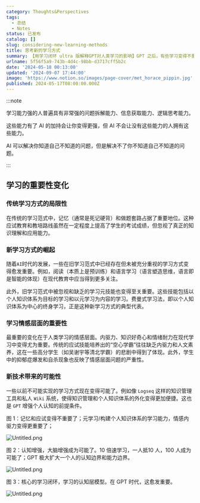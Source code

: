 ```yaml
---
category: Thoughts&Perspectives
tags:
  - 总结
  - Notes
status: 已发布
catalog: []
slug: considering-new-learning-methods
title: 思考新的学习方式
summary: 【用学习闭环 ultra 版解释GPT对人类学习的影响】GPT 之后，有些学习变得不重要了，有些学习变得更重要了，有些学习从不可能变成可能了。
urlname: 5f56f5a9-743b-4d4c-98bb-d3717cff5b2c
date: '2024-05-18 00:13:00'
updated: '2024-09-07 17:44:00'
image: 'https://www.notion.so/images/page-cover/met_horace_pippin.jpg'
published: 2024-05-17T08:00:00.000Z
---
```


:::note


学习能力强的人普遍具有非常强的问题拆解能力、信息获取能力、逻辑思考能力。


这些能力有了 AI 的加持会让你变得更强，但 AI 不会让没有这些能力的人拥有这些能力。


AI 可以解决你知道自己不知道的问题，但是解决不了你不知道自己不知道的问题。


:::


## 学习的重要性变化


### 传统学习方式的局限性


在传统的学习范式中，记忆（通常是死记硬背）和做题套路占据了重要地位。这种应试教育和教培路线虽然在一定程度上提高了学生的考试成绩，但忽视了真正的知识理解和应用能力。


### 新学习方式的崛起


随着`AI`时代的发展，一些在旧学习范式中已经存在但未被充分重视的学习方式变得愈发重要。例如，阅读（本质上是预训练）和语言学习（语言塑造思维，语言即是智能的体现）在现代教育中应当得到更多关注。


此外，旧学习范式中被忽视和缺乏的学习元技能也变得至关重要。这些技能包括以个人知识体系为目标的学习和以元学习为内容的学习。费曼式学习法，即以个人知识体系为中心的终身学习，正是这种新学习方式的典型代表。


### 学习情感层面的重要性


最重要的变化在于人类学习的情感层面。内驱力、知识好奇心和情绪耐力在现代学习中变得尤为重要。传统的应试技能培养出的“空心学霸”往往缺乏内驱力和人文素养，这在一些高分学生（如吴谢宇等清北学霸）的悲剧中得到了体现。此外，学生中的抑郁症爆发和自杀现象也反映了情感层面问题的严重性。


### 新技术带来的可能性


一些以前不可能实现的学习方式现在变得可能了。例如像 `Logseq` 这样的知识管理工具和私人 `Wiki` 系统，使得知识管理和个人知识体系的外化变得更加便捷。这也是 `GPT` 增强个人认知的前提条件。


图 1：记忆和应试变得不重要了；元学习/构建个人知识体系的学习能力，情感内驱力变得更重要了；


![Untitled.png](https://prod-files-secure.s3.us-west-2.amazonaws.com/5d24fe63-e567-4804-86f9-9fdc62e13082/a8319b77-00b3-43d9-9f99-e58187f20cfe/Untitled.png?X-Amz-Algorithm=AWS4-HMAC-SHA256&X-Amz-Content-Sha256=UNSIGNED-PAYLOAD&X-Amz-Credential=ASIAZI2LB466VVTSILKB%2F20250314%2Fus-west-2%2Fs3%2Faws4_request&X-Amz-Date=20250314T213511Z&X-Amz-Expires=3600&X-Amz-Security-Token=IQoJb3JpZ2luX2VjEK3%2F%2F%2F%2F%2F%2F%2F%2F%2F%2FwEaCXVzLXdlc3QtMiJHMEUCIGDYY7IWmJZoTg1H3Vybxoiol6SVD%2F2Fg8n%2BNbD9qH1qAiEA4ef1eElwgBkmee88ie06upbPSioxD1RmHgmCs3yxSq0qiAQI9v%2F%2F%2F%2F%2F%2F%2F%2F%2F%2FARAAGgw2Mzc0MjMxODM4MDUiDEJSa%2BlzTI3rFHQ2pSrcAzr8SOqrHHtEWUrRbTJ88E4VGW47Z5JeRp93lvXRdHDVn0N%2B5Y%2FbMX%2F4MG%2BzwRVc1LmyWChgjDS6C%2FwkojZDhH5l6ehIJUrmdqD%2F6sW99iTIEVBnx1sFBU3GrZuKHM3iha8Xsxpibd3xAaTNoUUL%2BdDF8c9pWdvdEPPx6%2FyeCHYjEJE5SGLYIzw4d7T9bksUJaKNiyQhPFHX6e3ptEgKrITT3wyGpNSb7Z4i%2FLVmnKYXEfbaxvOO5XMxwhjvHqiyMv09R0EqVHCZ8kPy6KaHNE7K5Ru8Tclvb4nlp3j2sLeGsyD5waEGG%2FUPQhNij9ropOGJpbB2pOyby6P8KnjtAhcpSuXiNQ50ydtmaTmLVWE8sJxyh90ZAILTPjL9LgiPgDM%2F1I2nOPCCAbYO8F%2F8xdvULwscellvp6glwO6wAP4c2VpQ7vO3yMvFNSKxUxAhvMMoH8D14yfel6PV%2B128CWCsqsueLYmlRnT55yMmG8GeBJhDRpuspjF3QQs3tbgcy0knIg3F1CHNvy0v8EObFG3wLHdSj5B9wJ04zposAVv6PrN7lT%2Fu42HZ10Lu55znVrZpQ6dYpnt6BgYyjxA79QUGWd6h7Xp32I3iUn9Csgt0FDYSHT6eo5wnZqM1MK6x0r4GOqUBBGw6Q035xfgur6roFEBHAawU6T4lpL05380Yj%2BjnMvPHX9mpqUaFl5qsMHex8Wc%2Bh5Lop5CrXSwPh06NfhPMLfzmfaq33jjAd%2F0x6%2FmIpGwnsMWLjy0CWoKFrS7ZPTNJ7Ic1IEXH98y%2Fzl4gKW2UeRXr31LKrlejDL0XC7BFPz9%2B9JdogqJlaxzgxA31H3DRSq9wd5SxNFQQIxCfWL6dh0TC9HNf&X-Amz-Signature=47219f3579d6eefd02ca1dc103b364cec29ed26de1123f9945f7e801ac4a103e&X-Amz-SignedHeaders=host&x-id=GetObject)


图 2：认知增强，大脑增强成为可能了。10 倍速学习，一人抵10 人，100 人成为可能了；GPT 极大扩大一个人的认知边界和能力边界。


![Untitled.png](https://prod-files-secure.s3.us-west-2.amazonaws.com/5d24fe63-e567-4804-86f9-9fdc62e13082/e195b372-4d2b-479c-9e75-1be4e2c1412e/Untitled.png?X-Amz-Algorithm=AWS4-HMAC-SHA256&X-Amz-Content-Sha256=UNSIGNED-PAYLOAD&X-Amz-Credential=ASIAZI2LB466VVTSILKB%2F20250314%2Fus-west-2%2Fs3%2Faws4_request&X-Amz-Date=20250314T213511Z&X-Amz-Expires=3600&X-Amz-Security-Token=IQoJb3JpZ2luX2VjEK3%2F%2F%2F%2F%2F%2F%2F%2F%2F%2FwEaCXVzLXdlc3QtMiJHMEUCIGDYY7IWmJZoTg1H3Vybxoiol6SVD%2F2Fg8n%2BNbD9qH1qAiEA4ef1eElwgBkmee88ie06upbPSioxD1RmHgmCs3yxSq0qiAQI9v%2F%2F%2F%2F%2F%2F%2F%2F%2F%2FARAAGgw2Mzc0MjMxODM4MDUiDEJSa%2BlzTI3rFHQ2pSrcAzr8SOqrHHtEWUrRbTJ88E4VGW47Z5JeRp93lvXRdHDVn0N%2B5Y%2FbMX%2F4MG%2BzwRVc1LmyWChgjDS6C%2FwkojZDhH5l6ehIJUrmdqD%2F6sW99iTIEVBnx1sFBU3GrZuKHM3iha8Xsxpibd3xAaTNoUUL%2BdDF8c9pWdvdEPPx6%2FyeCHYjEJE5SGLYIzw4d7T9bksUJaKNiyQhPFHX6e3ptEgKrITT3wyGpNSb7Z4i%2FLVmnKYXEfbaxvOO5XMxwhjvHqiyMv09R0EqVHCZ8kPy6KaHNE7K5Ru8Tclvb4nlp3j2sLeGsyD5waEGG%2FUPQhNij9ropOGJpbB2pOyby6P8KnjtAhcpSuXiNQ50ydtmaTmLVWE8sJxyh90ZAILTPjL9LgiPgDM%2F1I2nOPCCAbYO8F%2F8xdvULwscellvp6glwO6wAP4c2VpQ7vO3yMvFNSKxUxAhvMMoH8D14yfel6PV%2B128CWCsqsueLYmlRnT55yMmG8GeBJhDRpuspjF3QQs3tbgcy0knIg3F1CHNvy0v8EObFG3wLHdSj5B9wJ04zposAVv6PrN7lT%2Fu42HZ10Lu55znVrZpQ6dYpnt6BgYyjxA79QUGWd6h7Xp32I3iUn9Csgt0FDYSHT6eo5wnZqM1MK6x0r4GOqUBBGw6Q035xfgur6roFEBHAawU6T4lpL05380Yj%2BjnMvPHX9mpqUaFl5qsMHex8Wc%2Bh5Lop5CrXSwPh06NfhPMLfzmfaq33jjAd%2F0x6%2FmIpGwnsMWLjy0CWoKFrS7ZPTNJ7Ic1IEXH98y%2Fzl4gKW2UeRXr31LKrlejDL0XC7BFPz9%2B9JdogqJlaxzgxA31H3DRSq9wd5SxNFQQIxCfWL6dh0TC9HNf&X-Amz-Signature=b360fdd72ce7a267f53d565669274fa8fbd64996dc96c49573d76c7205751592&X-Amz-SignedHeaders=host&x-id=GetObject)


图 3：核心的学习闭环，学习的认知层模型。在 GPT 时代，这愈发重要。


![Untitled.png](https://prod-files-secure.s3.us-west-2.amazonaws.com/5d24fe63-e567-4804-86f9-9fdc62e13082/57f2a38d-97b9-407e-baa1-8fecb8348e87/Untitled.png?X-Amz-Algorithm=AWS4-HMAC-SHA256&X-Amz-Content-Sha256=UNSIGNED-PAYLOAD&X-Amz-Credential=ASIAZI2LB466VVTSILKB%2F20250314%2Fus-west-2%2Fs3%2Faws4_request&X-Amz-Date=20250314T213511Z&X-Amz-Expires=3600&X-Amz-Security-Token=IQoJb3JpZ2luX2VjEK3%2F%2F%2F%2F%2F%2F%2F%2F%2F%2FwEaCXVzLXdlc3QtMiJHMEUCIGDYY7IWmJZoTg1H3Vybxoiol6SVD%2F2Fg8n%2BNbD9qH1qAiEA4ef1eElwgBkmee88ie06upbPSioxD1RmHgmCs3yxSq0qiAQI9v%2F%2F%2F%2F%2F%2F%2F%2F%2F%2FARAAGgw2Mzc0MjMxODM4MDUiDEJSa%2BlzTI3rFHQ2pSrcAzr8SOqrHHtEWUrRbTJ88E4VGW47Z5JeRp93lvXRdHDVn0N%2B5Y%2FbMX%2F4MG%2BzwRVc1LmyWChgjDS6C%2FwkojZDhH5l6ehIJUrmdqD%2F6sW99iTIEVBnx1sFBU3GrZuKHM3iha8Xsxpibd3xAaTNoUUL%2BdDF8c9pWdvdEPPx6%2FyeCHYjEJE5SGLYIzw4d7T9bksUJaKNiyQhPFHX6e3ptEgKrITT3wyGpNSb7Z4i%2FLVmnKYXEfbaxvOO5XMxwhjvHqiyMv09R0EqVHCZ8kPy6KaHNE7K5Ru8Tclvb4nlp3j2sLeGsyD5waEGG%2FUPQhNij9ropOGJpbB2pOyby6P8KnjtAhcpSuXiNQ50ydtmaTmLVWE8sJxyh90ZAILTPjL9LgiPgDM%2F1I2nOPCCAbYO8F%2F8xdvULwscellvp6glwO6wAP4c2VpQ7vO3yMvFNSKxUxAhvMMoH8D14yfel6PV%2B128CWCsqsueLYmlRnT55yMmG8GeBJhDRpuspjF3QQs3tbgcy0knIg3F1CHNvy0v8EObFG3wLHdSj5B9wJ04zposAVv6PrN7lT%2Fu42HZ10Lu55znVrZpQ6dYpnt6BgYyjxA79QUGWd6h7Xp32I3iUn9Csgt0FDYSHT6eo5wnZqM1MK6x0r4GOqUBBGw6Q035xfgur6roFEBHAawU6T4lpL05380Yj%2BjnMvPHX9mpqUaFl5qsMHex8Wc%2Bh5Lop5CrXSwPh06NfhPMLfzmfaq33jjAd%2F0x6%2FmIpGwnsMWLjy0CWoKFrS7ZPTNJ7Ic1IEXH98y%2Fzl4gKW2UeRXr31LKrlejDL0XC7BFPz9%2B9JdogqJlaxzgxA31H3DRSq9wd5SxNFQQIxCfWL6dh0TC9HNf&X-Amz-Signature=d81587bc575f9380c8f28618820c809bdbfefa29cda092f93a82f7ef513a229b&X-Amz-SignedHeaders=host&x-id=GetObject)

